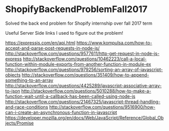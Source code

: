 # ShopifyBackendProblemFall2017
Solved the back end problem for Shopify internship over fall 2017 term

Useful Server Side links I used to figure out the problem!

https://expressjs.com/en/api.html
https://www.kompulsa.com/how-to-accept-and-parse-post-requests-in-node-js/
http://stackoverflow.com/questions/9577611/http-get-request-in-node-js-express
http://stackoverflow.com/questions/10462223/call-a-local-function-within-module-exports-from-another-function-in-module-ex
http://stackoverflow.com/questions/979256/sorting-an-array-of-javascript-objects
http://stackoverflow.com/questions/351409/how-to-append-something-to-an-array
http://stackoverflow.com/questions/4425289/javascript-associative-array-to-json
http://stackoverflow.com/questions/5010288/how-to-make-a-function-wait-until-a-callback-has-been-called-using-node-js
http://stackoverflow.com/questions/21467325/javascript-thread-handling-and-race-conditions
http://stackoverflow.com/questions/9516900/how-can-i-create-an-asynchronous-function-in-javascript
https://developer.mozilla.org/en/docs/Web/JavaScript/Reference/Global_Objects/Promise
